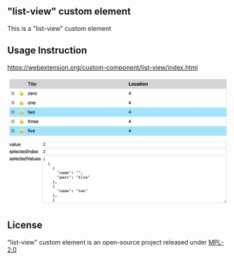 ## "list-view" custom element

This is a "list-view" custom element

## Usage Instruction

https://webextension.org/custom-component/list-view/index.html

![img](https://github.com/lunu-bounir/list-view/blob/main/screenshot.png?raw=true)

## License

"list-view" custom element is an open-source project released under [MPL-2.0](https://github.com/lunu-bounir/list-view/blob/master/LICENSE)
